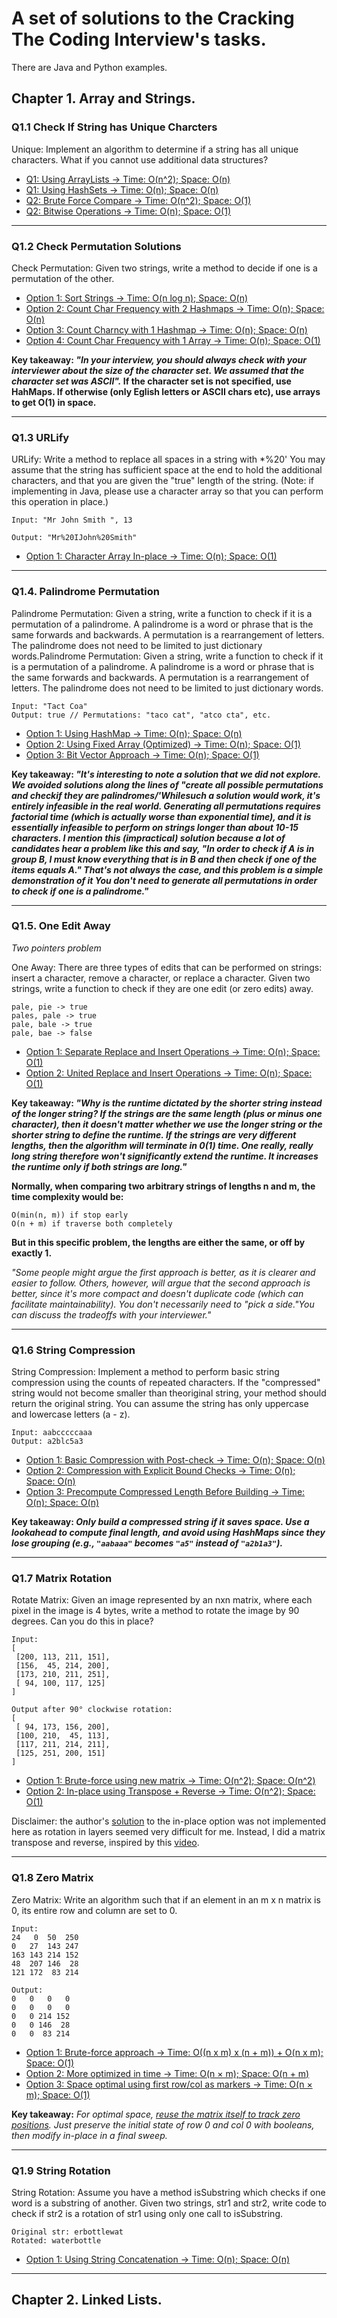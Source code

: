 <h1> A set of solutions to the Cracking The Coding Interview's tasks. </h1>
<p> There are Java and Python examples. </p>

<h2> Chapter 1. Array and Strings. </h2>

### Q1.1 Check If String has Unique Charcters
<p>Unique: Implement an algorithm to determine if a string has all unique characters. What if you
cannot use additional data structures? </p>

- [Q1: Using ArrayLists -> Time: O(n^2); Space: O(n)](Chapter1_ArraysAndStrings/Java/Q1_1_Is_Unique/UniqCharsQ1ArrayLists.java)
- [Q1: Using HashSets -> Time: O(n); Space: O(n)](Chapter1_ArraysAndStrings/Java/Q1_1_Is_Unique/UniqCharsQ1HashSets.java)
- [Q2: Brute Force Compare -> Time: O(n^2); Space: O(1)](Chapter1_ArraysAndStrings/Java/Q1_1_Is_Unique/UniqCharsQ2.java)
- [Q2: Bitwise Operations -> Time: O(n); Space: O(1)](Chapter1_ArraysAndStrings/Java/Q1_1_Is_Unique/UniqCharsQ2BitwiseOperations.java)

<hr>

### Q1.2 Check Permutation Solutions
<p> Check Permutation: Given two strings, write a method to decide if one is a permutation of the
other. </p>

- [Option 1: Sort Strings -> Time: O(n log n); Space: O(n)](Chapter1_ArraysAndStrings/Java/Q1_2_Check_Permutation/PermutationSortStrings.java)
- [Option 2: Count Char Frequency with 2 Hashmaps -> Time: O(n); Space: O(n)](Chapter1_ArraysAndStrings/Java/Q1_2_Check_Permutation/PermutationCharFrequencyCount.java)
- [Option 3: Count Charncy with 1 Hashmap -> Time: O(n); Space: O(n)](Chapter1_ArraysAndStrings/Java/Q1_2_Check_Permutation/PermutationCharFrequencyCountOneHashmap.java)
- [Option 4: Count Char Frequency with 1 Array -> Time: O(n); Space: O(1)](Chapter1_ArraysAndStrings/Java/Q1_2_Check_Permutation/PermutationCharFrequencyCountSizeConstant.java)


<b>Key takeaway: <i>"In your interview, you should always check with your interviewer about the
size of the character set. We assumed that the character set was ASCII".</i>
If the character set is not specified, use HahMaps.
If otherwise (only Eglish letters or ASCII chars etc), use arrays to get O(1) in space.</b>

<hr>

### Q1.3 URLify
<p> URLify: Write a method to replace all spaces in a string with *%20' You may assume that the string
has sufficient space at the end to hold the additional characters, and that you are given the "true"
length of the string. (Note: if implementing in Java, please use a character array so that you can
perform this operation in place.) </p>

````
Input: "Mr John Smith ", 13

Output: "Mr%20IJohn%20Smith"
````

- [Option 1: Character Array In-place → Time: O(n); Space: O(1)](Chapter1_ArraysAndStrings/Java/Q1_3_URLify/URLifyCharacterArray.java)

<hr>

### Q1.4. Palindrome Permutation
<p> Palindrome Permutation: Given a string, write a function to check if it is a permutation of
a palindrome. A palindrome is a word or phrase that is the same forwards and backwards. A
permutation is a rearrangement of letters. The palindrome does not need to be limited to just
dictionary words.Palindrome Permutation: Given a string, write a function to check if it is a permutation of
a palindrome. A palindrome is a word or phrase that is the same forwards and backwards. A
permutation is a rearrangement of letters. The palindrome does not need to be limited to just
dictionary words.
</p>

````
Input: "Tact Coa"
Output: true // Permutations: "taco cat", "atco cta", etc.
````

- [Option 1: Using HashMap → Time: O(n); Space: O(n)](Chapter1_ArraysAndStrings/Java/Q1_4_Palindrome_Permutation/PalindromePermutationChecker.java)
- [Option 2: Using Fixed Array (Optimized) → Time: O(n); Space: O(1)](Chapter1_ArraysAndStrings/Java/Q1_4_Palindrome_Permutation/PalindromePermutationCheckerOptimized.java)
- [Option 3: Bit Vector Approach → Time: O(n); Space: O(1)](Chapter1_ArraysAndStrings/Java/Q1_4_Palindrome_Permutation/PalindromePermutationCheckerBitVector.java)

<b>Key takeaway: <i> "It's interesting to note a solution that we did not explore. We avoided solutions along the lines of "create
all possible permutations and checkif they are palindromes/'Whilesuch a solution would work, it's entirely
infeasible in the real world. Generating all permutations requires factorial time (which is actually worse than
exponential time), and it is essentially infeasible to perform on strings longer than about 10-15 characters.
I mention this (impractical) solution because a lot of candidates hear a problem like this and say, "In order
to check if A is in group B, I must know everything that is in B and then check if one of the items equals A."
That's not always the case, and this problem is a simple demonstration of it You don't need to generate all
permutations in order to check if one is a palindrome." </i>
</b>

<hr>

### Q1.5. One Edit Away
<p><i>Two pointers problem</i></p>
<p>One Away: There are three types of edits that can be performed on strings: insert a character,
remove a character, or replace a character. Given two strings, write a function to check if they are
one edit (or zero edits) away.
</p>

````
pale, pie -> true
pales, pale -> true
pale, bale -> true
pale, bae -> false
````

- [Option 1: Separate Replace and Insert Operations → Time: O(n); Space: O(1)](Chapter1_ArraysAndStrings/Java/Q1_5_One_Away/OneAwaySeparateOperations.java)
- [Option 2: United Replace and Insert Operations → Time: O(n); Space: O(1)](Chapter1_ArraysAndStrings/Java/Q1_5_One_Away/OneAwayOneOperation.java)

<b> Key takeaway: <i>
"Why is the runtime dictated by the shorter string instead of the longer string? If the strings are
the same length (plus or minus one character), then it doesn't matter whether we use the longer
string or the shorter string to define the runtime. If the strings are very different lengths, then the
algorithm will terminate in 0(1) time. One really, really long string therefore won't significantly
extend the runtime. It increases the runtime only if both strings are long." </i>

Normally, when comparing two arbitrary strings of lengths n and m, the time complexity would be: </b>

````
O(min(n, m)) if stop early
O(n + m) if traverse both completely
````

<b>But in this specific problem, the lengths are either the same, or off by exactly 1.</b>

<i> "Some people might argue the first approach is better, as it is clearer and easier to follow. Others, however,
will argue that the second approach is better, since it's more compact and doesn't duplicate code (which
can facilitate maintainability).
You don't necessarily need to "pick a side."You can discuss the tradeoffs with your interviewer."</i>

<hr>

### Q1.6 String Compression
<p>String Compression: Implement a method to perform basic string compression using the counts
of repeated characters. If the "compressed" string would not become smaller than theoriginal string, your method should return the original string.
You can assume the string has only uppercase and lowercase letters (a - z).</p>

````
Input: aabcccccaaa
Output: a2blc5a3
````


- [Option 1: Basic Compression with Post-check → Time: O(n); Space: O(n)](Chapter1_ArraysAndStrings/Java/Q1_6_String_Compression/StringCompression.java)
- [Option 2: Compression with Explicit Bound Checks → Time: O(n); Space: O(n)](Chapter1_ArraysAndStrings/Java/Q1_6_String_Compression/StringCompressionCheckBounds.java)
- [Option 3: Precompute Compressed Length Before Building → Time: O(n); Space: O(n)](Chapter1_ArraysAndStrings/Java/Q1_6_String_Compression/StringCompressionLengthLookahead.java)

**Key takeaway: _Only build a compressed string if it saves space. Use a lookahead to compute final length, and avoid using HashMaps since they lose grouping (e.g., `"aabaaa"` becomes `"a5"` instead of `"a2b1a3"`)._**

<hr>

### Q1.7 Matrix Rotation
<p>Rotate Matrix: Given an image represented by an nxn matrix, where each pixel in the image is 4
bytes, write a method to rotate the image by 90 degrees. Can you do this in place?</p>

````
Input:
[
 [200, 113, 211, 151],
 [156,  45, 214, 200],
 [173, 210, 211, 251],
 [ 94, 100, 117, 125]
]

Output after 90° clockwise rotation:
[
 [ 94, 173, 156, 200],
 [100, 210,  45, 113],
 [117, 211, 214, 211],
 [125, 251, 200, 151]
]
````

- [Option 1: Brute-force using new matrix -> Time: O(n^2); Space: O(n^2)](Chapter1_ArraysAndStrings/Java/Q1_7_Matrix_Rotation/MatrixRotationBy90Degrees.java)
- [Option 2: In-place using Transpose + Reverse -> Time: O(n^2); Space: O(1)](Chapter1_ArraysAndStrings/Java/Q1_7_Matrix_Rotation/MatrixRotationBy90DegreesOptimalSpace.java)


Disclaimer: the author's [solution](https://github.com/careercup/CtCI-6th-Edition/blob/master/Java/Ch%2001.%20Arrays%20and%20Strings/Q1_07_Rotate_Matrix/Question.java) to the in-place option was not implemented here as rotation in layers seemed
very difficult for me. Instead, I did a matrix transpose and reverse, inspired by this [video](https://www.youtube.com/watch?v=Z0R2u6gd3GU).

<hr>

### Q1.8 Zero Matrix
<p>Zero Matrix: Write an algorithm such that if an element in an m x n matrix is 0, its entire row and
column are set to 0.
</p>

````
Input:
24   0  50  250
0   27  143 247
163 143 214 152
48  207 146  28
121 172  83 214

Output:
0   0   0   0
0   0   0   0
0   0 214 152
0   0 146  28
0   0  83 214
````

- [Option 1: Brute-force approach → Time: O((n x m) x (n + m)) + O(n x m); Space: O(1)](Chapter1_ArraysAndStrings/Java/Q1_8_Zero_Matrix/RowAndColNullification.java)
- [Option 2: More optimized in time → Time: O(n × m); Space: O(n + m)](Chapter1_ArraysAndStrings/Java/Q1_8_Zero_Matrix/RowAndColNullificationOptimized.java)
- [Option 3: Space optimal using first row/col as markers → Time: O(n × m); Space: O(1)](Chapter1_ArraysAndStrings/Java/Q1_8_Zero_Matrix/RowAndColNullificationSpaceOptimal.java)

<b>Key takeaway:</b>
<i>For optimal space, [reuse the matrix itself to track zero positions](https://takeuforward.org/data-structure/set-matrix-zero/). Just preserve the initial state of row 0 and col 0 with booleans, then modify in-place in a final sweep.</i>

<hr>

### Q1.9 String Rotation
<p>
String Rotation: Assume you have a method isSubstring which checks if one word is a substring
of another. Given two strings, str1 and str2, write code to check if str2 is a rotation of str1 using only one
call to isSubstring.
</p>

````
Original str: erbottlewat
Rotated: waterbottle
````

- [Option 1: Using String Concatenation -> Time: O(n); Space: O(n)](Chapter1_ArraysAndStrings/Java/Q1_9_Str_Rotation/StringRotation.java)


-----------


<h2> Chapter 2. Linked Lists. </h2>
